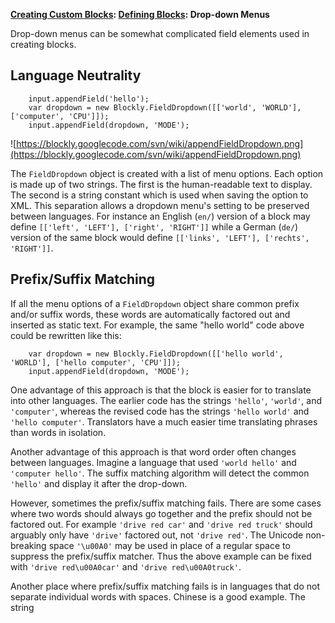 **[Creating Custom Blocks](wiki/CustomBlocks): [Defining Blocks](wiki/DefiningBlocks): Drop-down Menus**

Drop-down menus can be somewhat complicated field elements used in creating blocks.

## Language Neutrality

```
    input.appendField('hello');
    var dropdown = new Blockly.FieldDropdown([['world', 'WORLD'], ['computer', 'CPU']]);
    input.appendField(dropdown, 'MODE');
```

![https://blockly.googlecode.com/svn/wiki/appendFieldDropdown.png](https://blockly.googlecode.com/svn/wiki/appendFieldDropdown.png)

The ` FieldDropdown ` object is created with a list of menu options.  Each option is made up of two strings.  The first is the human-readable text to display.  The second is a string constant which is used when saving the option to XML.  This separation allows a dropdown menu's setting to be preserved between languages.  For instance an English (` en/ `) version of a block may define ` [['left', 'LEFT'], ['right', 'RIGHT']] ` while a German (` de/ `) version of the same block would define ` [['links', 'LEFT'], ['rechts', 'RIGHT']] `.

## Prefix/Suffix Matching

If all the menu options of a ` FieldDropdown ` object share common prefix and/or suffix words, these words are automatically factored out and inserted as static text.  For example, the same "hello world" code above could be rewritten like this:

```
    var dropdown = new Blockly.FieldDropdown([['hello world', 'WORLD'], ['hello computer', 'CPU']]);
    input.appendField(dropdown, 'MODE');
```

One advantage of this approach is that the block is easier for to translate into other languages.  The earlier code has the strings ` 'hello' `, ` 'world' `, and ` 'computer' `, whereas the revised code has the strings ` 'hello world' ` and ` 'hello computer' `.  Translators have a much easier time translating phrases than words in isolation.

Another advantage of this approach is that word order often changes between languages.  Imagine a language that used ` 'world hello' ` and ` 'computer hello' `.  The suffix matching algorithm will detect the common ` 'hello' ` and display it after the drop-down.

However, sometimes the prefix/suffix matching fails.  There are some cases where two words should always go together and the prefix should not be factored out.  For example ` 'drive red car' ` and ` 'drive red truck' ` should arguably only have ` 'drive' ` factored out, not ` 'drive red' `.  The Unicode non-breaking space ` '\u00A0' ` may be used in place of a regular space to suppress the prefix/suffix matcher.  Thus the above example can be fixed with ` 'drive red\u00A0car' ` and ` 'drive red\u00A0truck' `.

Another place where prefix/suffix matching fails is in languages that do not separate individual words with spaces.  Chinese is a good example.  The string 